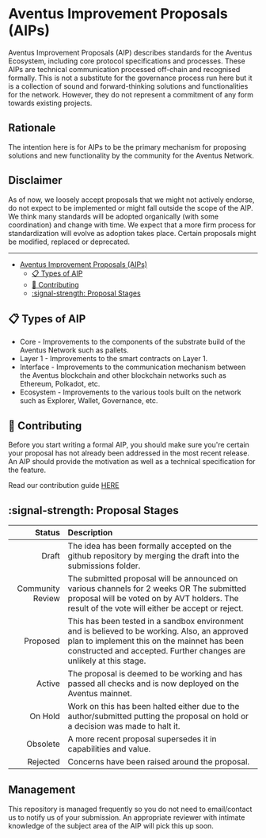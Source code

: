 # Aventus Improvement Proposals (AIPs)

Aventus Improvement Proposals (AIP) describes standards for the Aventus Ecosystem, including core protocol specifications and processes. These AIPs are technical communication processed off-chain and recognised formally. This is not a substitute for the governance process run here but it is a collection of sound and forward-thinking solutions and functionalities for the network. However, they do not represent a commitment of any form towards existing projects.

## Rationale

The intention here is for AIPs to be the primary mechanism for proposing solutions and new functionality by the community for the Aventus Network.

## Disclaimer

As of now, we loosely accept proposals that we might not actively endorse, do not expect to be implemented or might fall outside the scope of the AIP. We think many standards will be adopted organically (with some coordination) and change with time. We expect that a more firm process for standardization will evolve as adoption takes place. Certain proposals might be modified, replaced or deprecated.

---

- [Aventus Improvement Proposals (AIPs)](#aventus-improvement-proposals-aips)
  - [:clipboard: Types of AIP](#clipboard-types-of-aip)
  - [:pencil: Contributing](#pencil-contributing)
  - [:signal-strength: Proposal Stages](#signal-strength-proposal-stages)

## :clipboard: Types of AIP

- Core - Improvements to the components of the substrate build of the Aventus Network such as pallets.
- Layer 1 - Improvements to the smart contracts on Layer 1.
- Interface - Improvements to the communication mechanism between the Aventus blockchain and other blockchain networks such as Ethereum, Polkadot, etc.
- Ecosystem - Improvements to the various tools built on the network such as Explorer, Wallet, Governance, etc.

## :pencil: Contributing

Before you start writing a formal AIP, you should make sure you're certain your proposal has not already been addressed in the most recent release. An AIP should provide the motivation as well as a technical specification for the feature.

Read our contribution guide [HERE](./contributing.md)

## :signal-strength: Proposal Stages  


|Status| Description |
| ----: | :------ |
| Draft | The idea has been formally accepted on the github repository by merging the draft into the submissions folder. |
| Community Review | The submitted proposal will be announced on various channels for 2 weeks OR The submitted proposal will be voted on by AVT holders. The result of the vote will either be accept or reject.  |
| Proposed | This has been tested in a sandbox environment and is believed to be working. Also, an approved plan to implement this on the mainnet has been constructed and accepted. Further changes are unlikely at this stage. |
| Active | The proposal is deemed to be working and has passed all checks and is now deployed on the Aventus mainnet. |
| On Hold | Work on this has been halted either due to the author/submitted putting the proposal on hold or a decision was made to halt it. |
| Obsolete | A more recent proposal supersedes it in capabilities and value. |
| Rejected | Concerns have been raised around the proposal. |


## Management  

This repository is managed frequently so you do not need to email/contact us to notify us of your submission. An appropriate reviewer with intimate knowledge of the subject area of the AIP will pick this up soon.
